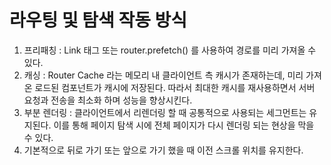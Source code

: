 # 라우팅 및 탐색 작동 방식

1. 프리패칭 : Link 태그 또는 router.prefetch() 를 사용하여 경로를 미리 가져올 수 있다.
2. 캐싱 : Router Cache 라는 메모리 내 클라이언트 측 캐시가 존재하는데, 미리 가져온 로드된 컴포넌트가 캐시에 저장된다. 따라서 최대한 캐시를 재사용하면서 서버 요청과 전송을 최소화 하며 성능을 향상시킨다.
3. 부분 렌더링 : 클라이언트에서 리렌더링 할 때 공통적으로 사용되는 세그먼트는 유지된다. 이를 통해 페이지 탐색 시에 전체 페이지가 다시 렌더링 되는 현상을 막을 수 있다.
4. 기본적으로 뒤로 가기 또는 앞으로 가기 했을 때 이전 스크롤 위치를 유지한다.